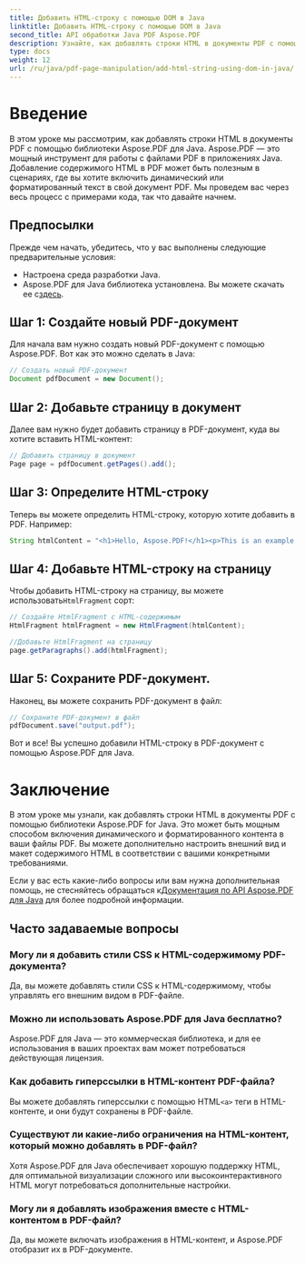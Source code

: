 ```yaml
---
title: Добавить HTML-строку с помощью DOM в Java
linktitle: Добавить HTML-строку с помощью DOM в Java
second_title: API обработки Java PDF Aspose.PDF
description: Узнайте, как добавлять строки HTML в документы PDF с помощью библиотеки Aspose.PDF для Java. Это пошаговое руководство покажет вам процесс с примерами исходного кода.
type: docs
weight: 12
url: /ru/java/pdf-page-manipulation/add-html-string-using-dom-in-java/
---
```


# Введение
В этом уроке мы рассмотрим, как добавлять строки HTML в документы PDF с помощью библиотеки Aspose.PDF для Java. Aspose.PDF — это мощный инструмент для работы с файлами PDF в приложениях Java. Добавление содержимого HTML в PDF может быть полезным в сценариях, где вы хотите включить динамический или форматированный текст в свой документ PDF. Мы проведем вас через весь процесс с примерами кода, так что давайте начнем.

## Предпосылки
Прежде чем начать, убедитесь, что у вас выполнены следующие предварительные условия:
- Настроена среда разработки Java.
-  Aspose.PDF для Java библиотека установлена. Вы можете скачать ее с[здесь](https://releases.aspose.com/pdf/java/).

## Шаг 1: Создайте новый PDF-документ
Для начала вам нужно создать новый PDF-документ с помощью Aspose.PDF. Вот как это можно сделать в Java:

```java
// Создать новый PDF-документ
Document pdfDocument = new Document();
```

## Шаг 2: Добавьте страницу в документ
Далее вам нужно будет добавить страницу в PDF-документ, куда вы хотите вставить HTML-контент:

```java
// Добавить страницу в документ
Page page = pdfDocument.getPages().add();
```

## Шаг 3: Определите HTML-строку
Теперь вы можете определить HTML-строку, которую хотите добавить в PDF. Например:

```java
String htmlContent = "<h1>Hello, Aspose.PDF!</h1><p>This is an example of adding HTML content to a PDF document.</p>";
```

## Шаг 4: Добавьте HTML-строку на страницу
 Чтобы добавить HTML-строку на страницу, вы можете использовать`HtmlFragment` сорт:

```java
// Создайте HtmlFragment с HTML-содержимым
HtmlFragment htmlFragment = new HtmlFragment(htmlContent);

//Добавьте HtmlFragment на страницу
page.getParagraphs().add(htmlFragment);
```

## Шаг 5: Сохраните PDF-документ.
Наконец, вы можете сохранить PDF-документ в файл:

```java
// Сохраните PDF-документ в файл
pdfDocument.save("output.pdf");
```

Вот и все! Вы успешно добавили HTML-строку в PDF-документ с помощью Aspose.PDF для Java.

# Заключение
В этом уроке мы узнали, как добавлять строки HTML в документы PDF с помощью библиотеки Aspose.PDF for Java. Это может быть мощным способом включения динамического и форматированного контента в ваши файлы PDF. Вы можете дополнительно настроить внешний вид и макет содержимого HTML в соответствии с вашими конкретными требованиями.

 Если у вас есть какие-либо вопросы или вам нужна дополнительная помощь, не стесняйтесь обращаться к[Документация по API Aspose.PDF для Java](https://reference.aspose.com/pdf/java/) для более подробной информации.

## Часто задаваемые вопросы

### Могу ли я добавить стили CSS к HTML-содержимому PDF-документа?
   Да, вы можете добавлять стили CSS к HTML-содержимому, чтобы управлять его внешним видом в PDF-файле.

### Можно ли использовать Aspose.PDF для Java бесплатно?
   Aspose.PDF для Java — это коммерческая библиотека, и для ее использования в ваших проектах вам может потребоваться действующая лицензия.

### Как добавить гиперссылки в HTML-контент PDF-файла?
   Вы можете добавлять гиперссылки с помощью HTML`<a>` теги в HTML-контенте, и они будут сохранены в PDF-файле.

### Существуют ли какие-либо ограничения на HTML-контент, который можно добавлять в PDF-файл?
   Хотя Aspose.PDF для Java обеспечивает хорошую поддержку HTML, для оптимальной визуализации сложного или высокоинтерактивного HTML могут потребоваться дополнительные настройки.

### Могу ли я добавлять изображения вместе с HTML-контентом в PDF-файл?
   Да, вы можете включать изображения в HTML-контент, и Aspose.PDF отобразит их в PDF-документе.